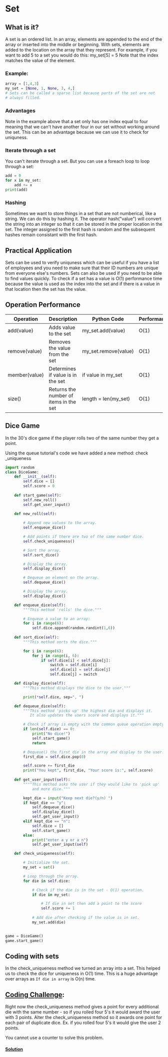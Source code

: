 # Set
## What is it?
A set is an ordered list. In an array, elements are appended to the end
of the array or inserted into the middle or beginning. With sets, elements
are added to the location on the array that they represent. For example,
if you want to add 5 to a set you would do this: my_set[5] = 5
Note that the index matches the value of the element. 

### Example:
``` python
array = [1,4,3]
my_set = [None, 1, None, 3, 4,] 
# Sets can be called a sparse list because parts of the set are not 
# always filled.
```

### Advantages
Note in the example above that a set only has one index equal to four
meaning that we can't have another four in our set without working around
the set. This can be an advantage because we can use it to check for 
uniquness.

### Iterate through a set
You can't iterate through a set. But you can use a foreach loop to loop through a set:
```python
add = 0
for x in my_set:
    add += x
print(add)
```

### Hashing
Sometimes we want to store things in a set that are not numberical, like
a string. We can do this by hashing it. The operator hash("value") will convert the string into an integer so that it can be stored in the proper location in the set. The integer assigned to the first hash is random and the subsequent hashes remain consistant with the first hash. 

## Practical Application
Sets can be used to verify uniquness which can be useful if you have a 
list of employees and you need to make sure that their ID numbers are 
unique from everyone else's numbers. Sets can also be used if you need
to be able to find values quickly. To check if a set has a value is O(1)
performance time because the value is used as the index into the set and
if there is a value in that location then the set has the value. 

## Operation Performance

Operation     | Description       | Python Code | Performance 
--------------|-------------------|-------------|-------------
add(value)| Adds value to the set    | my_set.add(value)   | O(1)
remove(value)     | Removes the value from the set     | my_set.remove(value)   | O(1)
member(value)        | Determines if value is in the set | if value in my_set | O(1)
size()       | Returns the number of items in the set | length = len(my_set) | O(1)

## Dice Game
In the 30's dice game if the player rolls two of the same number they
get a point. 

Using the queue tutorial's code we have added a new method: check _uniqueness

``` python
import random
class DiceGame:
    def __init__(self):
        self.dice = []
        self.score = 0
    
    def start_game(self):
        self.new_roll()
        self.get_user_input()
    
    def new_roll(self):

        # Append new values to the array.
        self.enqueue_dice()

        # Add points if there are two of the same number dice. 
        self.check_uniqueness()

        # Sort the array.
        self.sort_dice()

        # Display the array.
        self.display_dice()

        # Dequeue an element on the array.
        self.dequeue_dice()

        # Display the array.
        self.display_dice()

    def enqueue_dice(self):
        """This method 'rolls' the dice."""

        # Enqueue a value to an array:
        for i in range(6):
            self.dice.append(random.randint(1,6))
    
    def sort_dice(self):
        """This method sorts the dice."""

        for i in range(6):
            for j in range(i, 6):
                if self.dice[i] < self.dice[j]:
                    switch = self.dice[i]
                    self.dice[i] = self.dice[j]
                    self.dice[j] = switch

    def display_dice(self):
        """This method displays the dice to the user."""

        print(*self.dice, sep=", ")

    def dequeue_dice(self):
        """This method 'picks up' the highest die and displays it.
           It also updates the users score and displays it."""

        # Check if array is empty with the common queue operation empty() 
        if len(self.dice) == 0:
            print("No dice!")
            self.start_game()
            return

        # Dequeue() the first die in the array and display to the user.
        first_die = self.dice.pop(0)

        self.score += first_die
        print("You kept", first_die, "Your score is:", self.score)
    
    def get_user_input(self):
        """"This method asks the user if they would like to 'pick up'
            and more dice."""

        kept_die = input("Keep next die?(y/n) ")
        if kept_die == "y":
            self.dequeue_dice()
            self.display_dice()
            self.get_user_input()
        elif kept_die == "n":
            self.dice = []
            self.start_game()
        else:
            print("enter a y or a n")
            self.get_user_input(self)

    def check_uniqueness(self):

        # Initialize the set.
        my_set = set()

        # Loop through the array.
        for die in self.dice:

            # Check if the die is in the set - O(1) operation.
            if die in my_set:

                # If die in set then add a point to the score
                self.score += 1
            
            # Add die after checking if the value is in set.
            my_set.add(die)
        

game = DiceGame()
game.start_game()
```
## Coding with sets
In the check_uniqueness method we turned an array into a set. This helped us
to check the dice for uniqueness in O(1) time. This is a huge advantage over
arrays as ``` If die in array ``` is O(n) time. 


## [Coding Challenge](https://github.com/EmmaBurkett/CSE212-final-project/blob/main/coding_challenges/dice_set.py): 
Right now the check_uniqueness method gives a point for every additional
die with the same number - so if you rolled four 5's it would award the
user with 3 points. Alter the check_uniqueness method so it awards one point
for each pair of duplicate dice. Ex. if you rolled four 5's it would 
give the user 2 points. 

You cannot use a counter to solve this problem. 
#### [Solution](https://github.com/EmmaBurkett/CSE212-final-project/blob/main/coding_challenges/Answers/dice_set_answer.py)



